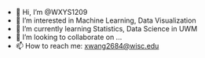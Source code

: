 - 👋 Hi, I’m @WXYS1209
- 👀 I’m interested in Machine Learning, Data Visualization
- 🌱 I’m currently learning Statistics, Data Science in UWM
- 💞️ I’m looking to collaborate on ...
- 📫 How to reach me: xwang2684@wisc.edu

<!---
WXYS1209/WXYS1209 is a ✨ special ✨ repository because its `README.md` (this file) appears on your GitHub profile.
You can click the Preview link to take a look at your changes.
--->
